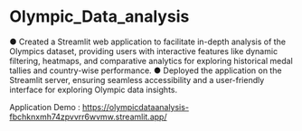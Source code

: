 # Olympic_Data_analysis

● Created a Streamlit web application to facilitate in-depth analysis of the Olympics dataset, providing users with  interactive features like dynamic filtering, heatmaps, and 
comparative analytics for exploring historical medal tallies and country-wise performance.
● Deployed the application on the Streamlit server, ensuring seamless accessibility and a user-friendly interface for exploring Olympic data insights.

Application Demo : https://olympicdataanalysis-fbchknxmh74zpvvrr6wvmw.streamlit.app/
